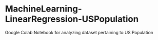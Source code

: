 # MachineLearning-LinearRegression-USPopulation
Google Colab Notebook for analyzing dataset pertaining to US Population
